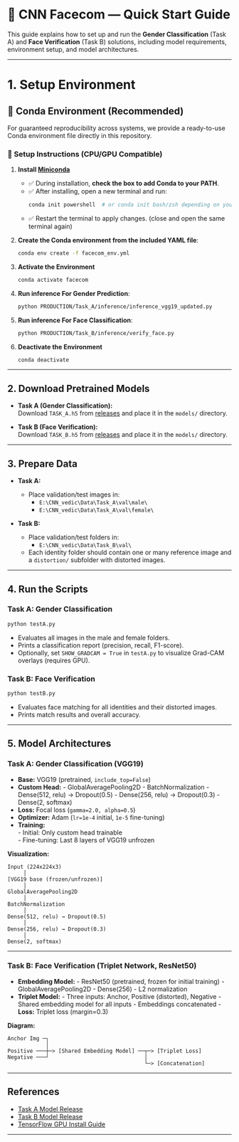 # 🧠 CNN Facecom — Quick Start Guide

This guide explains how to set up and run the **Gender Classification** (Task A) and **Face Verification** (Task B) solutions, including model requirements, environment setup, and model architectures.

---


# 1. Setup Environment 

## 🧬 Conda Environment (Recommended)

For guaranteed reproducibility across systems, we provide a ready-to-use Conda environment file directly in this repository.

### 🔧 Setup Instructions (CPU/GPU Compatible)

1. **Install [Miniconda](https://docs.conda.io/en/latest/miniconda.html)**

   - ✅ During installation, **check the box to add Conda to your PATH**.
   - ✅ After installing, open a new terminal and run:
     ```bash
     conda init powershell  # or conda init bash/zsh depending on your shell
     ```
   - ✅ Restart the terminal to apply changes. (close and open the same terminal again)

2. **Create the Conda environment from the included YAML file**:
   ```bash
   conda env create -f facecom_env.yml
   ```

3. **Activate the Environment**
    ```bash
    conda activate facecom
    ```

4. **Run inference For Gender Prediction**:
    ```bash
    python PRODUCTION/Task_A/inference/inference_vgg19_updated.py
    ```
5. **Run inference For Face Classification**:
    ```bash
    python PRODUCTION/Task_B/inference/verify_face.py
    ```
6. **Deactivate the Environment**
    ```bash
    conda deactivate
    ```

---



## 2. Download Pretrained Models

- **Task A (Gender Classification):**  
    Download `TASK_A.h5` from [releases](https://github.com/Circuit-Overtime/CNN_Facecom_2/releases/tag/publish102) and place it in the `models/` directory.

- **Task B (Face Verification):**  
    Download `TASK_B.h5` from [releases](https://github.com/Circuit-Overtime/CNN_Facecom_2/releases/tag/publish101) and place it in the `models/` directory.

---

## 3. Prepare Data

- **Task A:**  
    - Place validation/test images in:
        - `E:\CNN_vedic\Data\Task_A\val\male\`
        - `E:\CNN_vedic\Data\Task_A\val\female\`

- **Task B:**  
    - Place validation/test folders in:
        - `E:\CNN_vedic\Data\Task_B\val\`
    - Each identity folder should contain one or many reference image and a `distortion/` subfolder with distorted images.

---

## 4. Run the Scripts

### Task A: Gender Classification

```bash
python testA.py
```

- Evaluates all images in the male and female folders.
- Prints a classification report (precision, recall, F1-score).
- Optionally, set `SHOW_GRADCAM = True` in `testA.py` to visualize Grad-CAM overlays (requires GPU).

### Task B: Face Verification

```bash
python testB.py
```

- Evaluates face matching for all identities and their distorted images.
- Prints match results and overall accuracy.

---

## 5. Model Architectures

### Task A: Gender Classification (VGG19)

- **Base:** VGG19 (pretrained, `include_top=False`)
- **Custom Head:**
        - GlobalAveragePooling2D
        - BatchNormalization
        - Dense(512, relu) → Dropout(0.5)
        - Dense(256, relu) → Dropout(0.3)
        - Dense(2, softmax)
- **Loss:** Focal loss (`gamma=2.0, alpha=0.5`)
- **Optimizer:** Adam (`lr=1e-4` initial, `1e-5` fine-tuning)
- **Training:**  
        - Initial: Only custom head trainable  
        - Fine-tuning: Last 8 layers of VGG19 unfrozen

**Visualization:**
```
Input (224x224x3)
     │
[VGG19 base (frozen/unfrozen)]
     │
GlobalAveragePooling2D
     │
BatchNormalization
     │
Dense(512, relu) → Dropout(0.5)
     │
Dense(256, relu) → Dropout(0.3)
     │
Dense(2, softmax)
```

---

### Task B: Face Verification (Triplet Network, ResNet50)

- **Embedding Model:**
        - ResNet50 (pretrained, frozen for initial training)
        - GlobalAveragePooling2D
        - Dense(256)
        - L2 normalization
- **Triplet Model:**
        - Three inputs: Anchor, Positive (distorted), Negative
        - Shared embedding model for all inputs
        - Embeddings concatenated
        - **Loss:** Triplet loss (margin=0.3)

**Diagram:**
```
Anchor Img ─┐
            │
Positive ───┼─> [Shared Embedding Model] ──┬─> [Triplet Loss]
Negative ───┘                              │
                                           └─> [Concatenation]
```

---

## References

- [Task A Model Release](https://github.com/Circuit-Overtime/CNN_vedic_2/releases/tag/publish102)
- [Task B Model Release](https://github.com/Circuit-Overtime/CNN_vedic_2/releases/tag/publish101)
- [TensorFlow GPU Install Guide](https://www.tensorflow.org/install/gpu)

---